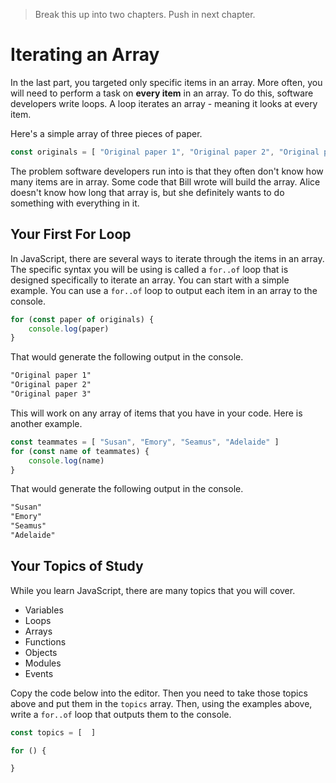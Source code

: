> Break this up into two chapters. Push in next chapter.


# Iterating an Array

In the last part, you targeted only specific items in an array. More often, you will need to perform a task on **every item** in an array. To do this, software developers write loops. A loop iterates an array - meaning it looks at every item.

Here's a simple array of three pieces of paper.

```js
const originals = [ "Original paper 1", "Original paper 2", "Original paper 3"]
```

The problem software developers run into is that they often don't know how many items are in array. Some code that Bill wrote will build the array. Alice doesn't know how long that array is, but she definitely wants to do something with everything in it.

## Your First For Loop

In JavaScript, there are several ways to iterate through the items in an array.  The specific syntax you will be using is called a `for..of` loop that is designed specifically to iterate an array. You can start with a simple example. You can use a `for..of` loop to output each item in an array to the console.

```js
for (const paper of originals) {
	console.log(paper)
}
```

That would generate the following output in the console.

```html
"Original paper 1"
"Original paper 2"
"Original paper 3"
```

This will work on any array of items that you have in your code. Here is another example.

```js
const teammates = [ "Susan", "Emory", "Seamus", "Adelaide" ]
for (const name of teammates) {
	console.log(name)
}
```

That would generate the following output in the console.

```html
"Susan"
"Emory"
"Seamus"
"Adelaide"
```

## Your Topics of Study

While you learn JavaScript, there are many topics that you will cover.

* Variables
* Loops
* Arrays
* Functions
* Objects
* Modules
* Events

Copy the code below into the editor. Then you need to take those topics above and put them in the `topics` array. Then, using the examples above, write a `for..of` loop that outputs them to the console.

```js
const topics = [  ]

for () {

}
```



<!--stackedit_data:
eyJoaXN0b3J5IjpbMTE4Nzk1MDk1MiwtMzQyNzU2MDY5LDEwNz
cxMTgxMTcsMjk4MDkzMDIwLC0xODc3OTIzNDcwXX0=
-->